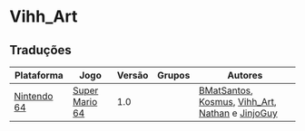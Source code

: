 # Vihh_Art

## Traduções

| Plataforma | Jogo | Versão | Grupos | Autores |
| ----------- | ----------- | ----------- | ----------- | ----------- |
| [Nintendo 64](../../traducoes/nintendo-64/) | [Super Mario 64](../../traducoes/nintendo-64/super-mario-64_bmatsantos-kosmus/) | 1.0 |  | [BMatSantos](../../autores/bmatsantos/), [Kosmus](../../autores/kosmus/), [Vihh_Art](../../autores/vihh_art/), [Nathan](../../autores/nathan/) e [JinjoGuy](../../autores/jinjoguy/) |